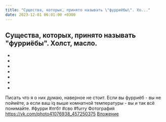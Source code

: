 ```yaml
---
title: "Существа, которых, принято называть \"фурриёбы\". Хо..."
date: 2023-12-01 06:01:00 +0300
---
```


Существа, которых, принято называть "фурриёбы". Холст, масло.
-
-
-
-
-
-
-
-
Писать что я о них думаю, наверное не стоит. Если вы фурриёб - вы не поймёте, а если ваш iq выше комнатной температуры - вы и так всё понимайте.
#фурри #лгбт #сво #furry
Фотография
<a class="vk-attach" href="https://vk.com/photo41076938_457250375">https://vk.com/photo41076938_457250375</a>
<a class="vk-attach" href="https://vk.com/photo41076938_457250375">Вложение</a>
